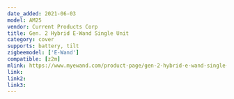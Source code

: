 ```yaml
---
date_added: 2021-06-03
model: AM25
vendor: Current Products Corp
title: Gen. 2 Hybrid E-Wand Single Unit
category: cover
supports: battery, tilt
zigbeemodel: ['E-Wand']
compatible: [z2m]
mlink: https://www.myewand.com/product-page/gen-2-hybrid-e-wand-single-unit
link: 
link2: 
link3: 
---
```

